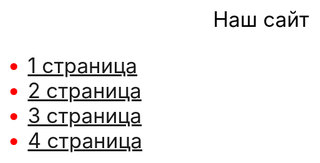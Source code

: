 <html>
 <head>
 <style>
body{background-color: #FFFFFF; color: black; font-size: 25pt} 
   ul{color: red;
   }
   
  </style>
 </head>
 <body>
  <p align="center">Наш сайт</p>
 <ul>
  <li><a href="https://github.com/MarinaSokolova111/ADEY-201-AAMM2/blob/main/1">1 страница</a></li>
  <li><a href="2.html">2 страница</a></li>
  <li><a href="Марина.html">3 страница</a></li>
  <li><a href="4.html">4 страница</a></li>
</ul>
 </body>
</html>

